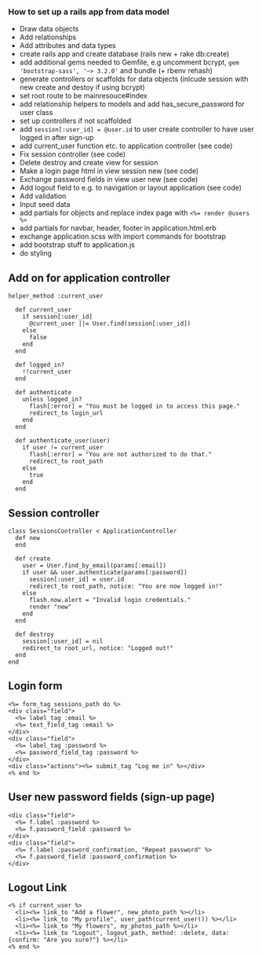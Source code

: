 ### How to set up a rails app from data model

+ Draw data objects
+ Add relationships
+ Add attributes and data types
+ create rails app and create database (rails new + rake db:create)
+ add additional gems needed to Gemfile, e.g uncomment bcrypt, `gem 'bootstrap-sass', '~> 3.2.0'` and bundle (+ rbenv rehash)
+ generate controllers or scaffolds for data objects (inlcude session with new create and destoy if using bcrypt)
+ set root route to be mainresouce#index
+ add relationship helpers to models and add has_secure_password for user class
+ set up controllers if not scaffolded
+ add `session[:user_id] = @user.id` to user create controller to have user logged in after sign-up
+ add current_user function etc. to application controller (see code)
+ Fix session controller (see code)
+ Delete destroy and create view for session
+ Make a login page html in view session new (see code)
+ Exchange password fields in view user new (see code)
+ Add logout field to e.g. to navigation or layout application (see code)
+ Add validation
+ Input seed data
+ add partials for objects and replace index page with `<%= render @users %>`
+ add partials for navbar, header, footer in application.html.erb
+ exchange application.scss with import commands for bootstrap
+ add bootstrap stuff to application.js
+ do styling


## Add on for application controller
```
helper_method :current_user

  def current_user
    if session[:user_id]
      @current_user ||= User.find(session[:user_id]) 
    else
      false
    end
  end

  def logged_in?
    !!current_user
  end

  def authenticate
    unless logged_in?
      flash[:error] = "You must be logged in to access this page."
      redirect_to login_url
    end
  end

  def authenticate_user(user)
    if user != current_user
      flash[:error] = "You are not authorized to do that."
      redirect_to root_path
    else 
      true
    end
  end

```

## Session controller
```
class SessionsController < ApplicationController
  def new
  end

  def create
    user = User.find_by_email(params[:email])
    if user && user.authenticate(params[:password])
      session[:user_id] = user.id
      redirect_to root_path, notice: "You are now logged in!"
    else
      flash.now.alert = "Invalid login credentials."
      render "new"
    end
  end

  def destroy
    session[:user_id] = nil
    redirect_to root_url, notice: "Logged out!"
  end
end
```

## Login form
```
<%= form_tag sessions_path do %>
<div class="field">
  <%= label_tag :email %>
  <%= text_field_tag :email %>
</div>
<div class="field">
  <%= label_tag :password %>
  <%= password_field_tag :password %>
</div>
<div class="actions"><%= submit_tag "Log me in" %></div>
<% end %>
```

## User new password fields (sign-up page)
```
<div class="field">
  <%= f.label :password %>
  <%= f.password_field :password %>
</div>
<div class="field">
  <%= f.label :password_confirmation, "Repeat password" %>
  <%= f.password_field :password_confirmation %>
</div>
```

## Logout Link
```
<% if current_user %>
  <li><%= link_to "Add a flower", new_photo_path %></li>
  <li><%= link_to "My profile", user_path(current_user()) %></li>
  <li><%= link_to "My flowers", my_photos_path %></li>
  <li><%= link_to "Logout", logout_path, method: :delete, data: {confirm: "Are you sure?"} %></li>
<% end %>
```
